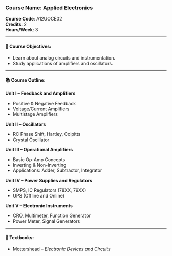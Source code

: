 ### Course Name: Applied Electronics  
**Course Code**: A12UOCE02  
**Credits**: 2  
**Hours/Week**: 3  

---

#### 📘 Course Objectives:
- Learn about analog circuits and instrumentation.
- Study applications of amplifiers and oscillators.

---

#### 📚 Course Outline:

**Unit I – Feedback and Amplifiers**  
- Positive & Negative Feedback  
- Voltage/Current Amplifiers  
- Multistage Amplifiers  

**Unit II – Oscillators**  
- RC Phase Shift, Hartley, Colpitts  
- Crystal Oscillator  

**Unit III – Operational Amplifiers**  
- Basic Op-Amp Concepts  
- Inverting & Non-Inverting  
- Applications: Adder, Subtractor, Integrator  

**Unit IV – Power Supplies and Regulators**  
- SMPS, IC Regulators (78XX, 79XX)  
- UPS (Offline and Online)  

**Unit V – Electronic Instruments**  
- CRO, Multimeter, Function Generator  
- Power Meter, Signal Generators

---

#### 📘 Textbooks:
- Mottershead – *Electronic Devices and Circuits*
